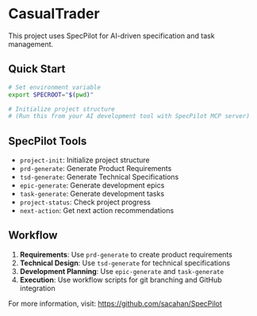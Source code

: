 # CasualTrader

This project uses SpecPilot for AI-driven specification and task management.

## Quick Start

```bash
# Set environment variable
export SPECROOT="$(pwd)"

# Initialize project structure
# (Run this from your AI development tool with SpecPilot MCP server)
```

## SpecPilot Tools

- `project-init`: Initialize project structure
- `prd-generate`: Generate Product Requirements
- `tsd-generate`: Generate Technical Specifications
- `epic-generate`: Generate development epics
- `task-generate`: Generate development tasks
- `project-status`: Check project progress
- `next-action`: Get next action recommendations

## Workflow

1. **Requirements**: Use `prd-generate` to create product requirements
2. **Technical Design**: Use `tsd-generate` for technical specifications
3. **Development Planning**: Use `epic-generate` and `task-generate`
4. **Execution**: Use workflow scripts for git branching and GitHub integration

For more information, visit: https://github.com/sacahan/SpecPilot

